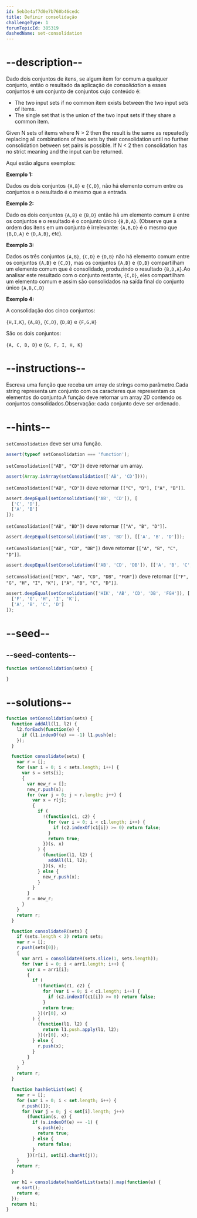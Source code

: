 ```yaml
---
id: 5eb3e4af7d0e7b760b46cedc
title: Definir consolidação
challengeType: 1
forumTopicId: 385319
dashedName: set-consolidation
---
```


# --description--

Dado dois conjuntos de itens, se algum item for comum a qualquer conjunto, então o resultado da aplicação de *consolidation* a esses conjuntos é um conjunto de conjuntos cujo conteúdo é:

<ul>
  <li>The two input sets if no common item exists between the two input sets of items.</li>
  <li>The single set that is the union of the two input sets if they share a common item.</li>
</ul>

Given N sets of items where N > 2 then the result is the same as repeatedly replacing all combinations of two sets by their consolidation until no further consolidation between set pairs is possible. If N &lt; 2 then consolidation has no strict meaning and the input can be returned.

Aqui estão alguns exemplos:

**Exemplo 1:**

Dados os dois conjuntos `{A,B}` e `{C,D}`, não há elemento comum entre os conjuntos e o resultado é o mesmo que a entrada.

**Exemplo 2:**

Dado os dois conjuntos `{A,B}` e `{B,D}` então há um elemento comum `B` entre os conjuntos e o resultado é o conjunto único `{B,D,A}`. (Observe que a ordem dos itens em um conjunto é irrelevante: `{A,B,D}` é o mesmo que `{B,D,A}` e `{D,A,B}`, etc).

**Exemplo 3:**

Dados os três conjuntos `{A,B}`, `{C,D}` e `{D,B}` não há elemento comum entre os conjuntos `{A,B}` e `{C,D}`, mas os conjuntos `{A,B}` e `{D,B}` compartilham um elemento comum que é consolidado, produzindo o resultado `{B,D,A}`.Ao analisar este resultado com o conjunto restante, `{C,D}`, eles compartilham um elemento comum e assim são consolidados na saída final do conjunto único `{A,B,C,D}`

**Exemplo 4:**

A consolidação dos cinco conjuntos:

`{H,I,K}`, `{A,B}`, `{C,D}`, `{D,B}` e `{F,G,H}`

São os dois conjuntos:

`{A, C, B, D}` e `{G, F, I, H, K}`

# --instructions--

Escreva uma função que receba um array de strings como parâmetro.Cada string representa um conjunto com os caracteres que representam os elementos do conjunto.A função deve retornar um array 2D contendo os conjuntos consolidados.Observação: cada conjunto deve ser ordenado.

# --hints--

`setConsolidation` deve ser uma função.

```js
assert(typeof setConsolidation === 'function');
```

`setConsolidation(["AB", "CD"])` deve retornar um array.

```js
assert(Array.isArray(setConsolidation(['AB', 'CD'])));
```

`setConsolidation(["AB", "CD"])` deve retornar `[["C", "D"], ["A", "B"]]`.

```js
assert.deepEqual(setConsolidation(['AB', 'CD']), [
  ['C', 'D'],
  ['A', 'B']
]);
```

`setConsolidation(["AB", "BD"])` deve retornar `[["A", "B", "D"]]`.

```js
assert.deepEqual(setConsolidation(['AB', 'BD']), [['A', 'B', 'D']]);
```

`setConsolidation(["AB", "CD", "DB"])` deve retornar `[["A", "B", "C", "D"]]`.

```js
assert.deepEqual(setConsolidation(['AB', 'CD', 'DB']), [['A', 'B', 'C', 'D']]);
```

`setConsolidation(["HIK", "AB", "CD", "DB", "FGH"])` deve retornar `[["F", "G", "H", "I", "K"], ["A", "B", "C", "D"]]`.

```js
assert.deepEqual(setConsolidation(['HIK', 'AB', 'CD', 'DB', 'FGH']), [
  ['F', 'G', 'H', 'I', 'K'],
  ['A', 'B', 'C', 'D']
]);
```

# --seed--

## --seed-contents--

```js
function setConsolidation(sets) {

}
```

# --solutions--

```js
function setConsolidation(sets) {
  function addAll(l1, l2) {
    l2.forEach(function(e) {
      if (l1.indexOf(e) == -1) l1.push(e);
    });
  }

  function consolidate(sets) {
    var r = [];
    for (var i = 0; i < sets.length; i++) {
      var s = sets[i];
      {
        var new_r = [];
        new_r.push(s);
        for (var j = 0; j < r.length; j++) {
          var x = r[j];
          {
            if (
              !(function(c1, c2) {
                for (var i = 0; i < c1.length; i++) {
                  if (c2.indexOf(c1[i]) >= 0) return false;
                }
                return true;
              })(s, x)
            ) {
              (function(l1, l2) {
                addAll(l1, l2);
              })(s, x);
            } else {
              new_r.push(x);
            }
          }
        }
        r = new_r;
      }
    }
    return r;
  }

  function consolidateR(sets) {
    if (sets.length < 2) return sets;
    var r = [];
    r.push(sets[0]);
    {
      var arr1 = consolidateR(sets.slice(1, sets.length));
      for (var i = 0; i < arr1.length; i++) {
        var x = arr1[i];
        {
          if (
            !(function(c1, c2) {
              for (var i = 0; i < c1.length; i++) {
                if (c2.indexOf(c1[i]) >= 0) return false;
              }
              return true;
            })(r[0], x)
          ) {
            (function(l1, l2) {
              return l1.push.apply(l1, l2);
            })(r[0], x);
          } else {
            r.push(x);
          }
        }
      }
    }
    return r;
  }

  function hashSetList(set) {
    var r = [];
    for (var i = 0; i < set.length; i++) {
      r.push([]);
      for (var j = 0; j < set[i].length; j++)
        (function(s, e) {
          if (s.indexOf(e) == -1) {
            s.push(e);
            return true;
          } else {
            return false;
          }
        })(r[i], set[i].charAt(j));
    }
    return r;
  }

  var h1 = consolidate(hashSetList(sets)).map(function(e) {
    e.sort();
    return e;
  });
  return h1;
}
```
